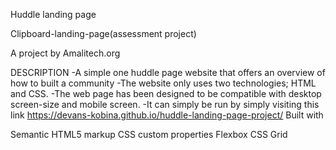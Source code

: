 Huddle landing page

Clipboard-landing-page(assessment project)

A project by Amalitech.org

DESCRIPTION -A simple one huddle page website that offers an overview of how to built a community -The website only uses two technologies; HTML and CSS. -The web page has been designed to be compatible with desktop screen-size and mobile screen. -It can simply be run by simply visiting this link https://devans-kobina.github.io/huddle-landing-page-project/
Built with

Semantic HTML5 markup
CSS custom properties
Flexbox
CSS Grid
